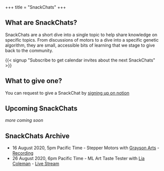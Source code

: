 +++
title = "SnackChats"
+++
## What are SnackChats?

SnackChats are a short dive into a single topic to help share knowledge on specific topics. From discussions of motors to a dive into a specific genetic algorithm,
they are small, accessible bits of learning that we stage to give back to the community.

{{< signup "Subscribe to get calendar invites about the next SnackChats" >}}

## What to give one?

You can request to give a SnackChat by [signing up on notion](https://www.notion.so/graysonllc/808964cfed3c4bf98f07ccca0e398ef2?v=20ab92ad1de041518eba246d1d6ac937)

## Upcoming SnackChats

*more coming soon*

## SnackChats Archive

* 16 August 2020, 5pm Pacific Time - Stepper Motors with [Grayson Arts](https://graysonarts.com/) - [Recording](https://youtu.be/dyLpso9LpVQ)
* 26 August 2020, 6pm Pacific Time - ML Art Taste Tester with [Lia Coleman](http://liacoleman.com/) - [Live Stream](https://youtu.be/2PAMlSc68p8)
